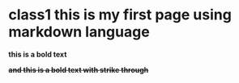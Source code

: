 # class1 this is my first page using markdown language 
**this is a bold text**

**~~and this is a bold text with strike through~~**
